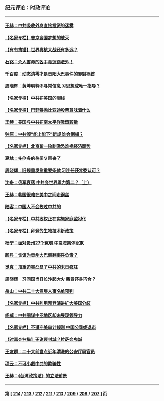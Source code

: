 ### 纪元评论：时政评论
---
#### [王赫：中共吸收外商直接投资的迷雾](../../pages/nsc1025/n13830276.md) 
#### [【名家专栏】普京帝国梦想的破灭](../../pages/nsc1025/n13830461.md) 
#### [【有冇搞错】世界离核大战还有多远？](../../pages/nsc1025/n13830170.md) 
#### [石铭：杀人害命的凶手竟逍遥法外！](../../pages/nsc1025/n13830248.md) 
#### [千百度：动态清零才是贵阳大巴事件的罪魁祸首](../../pages/nsc1025/n13830218.md) 
#### [周晓辉：黄坤明释不寻常信息 习思想成唯一指导？](../../pages/nsc1025/n13829810.md) 
#### [【名家专栏】中共在美国的眼线](../../pages/nsc1025/n13829389.md) 
#### [【名家专栏】巴菲特抛比亚迪股票意味着什么](../../pages/nsc1025/n13829390.md) 
#### [王赫：美国与中共在南太平洋激烈较量](../../pages/nsc1025/n13829445.md) 
#### [钟原：中共颁“能上能下”新规 谁会倒楣？](../../pages/nsc1025/n13829244.md) 
#### [【名家专栏】北京新一轮刺激恐难挽经济颓势](../../pages/nsc1025/n13828954.md) 
#### [夏林：多伦多的热闹又回来了](../../pages/nsc1025/n13829144.md) 
#### [周晓辉：旧规重发删重要条款 习连任获常委认可？](../../pages/nsc1025/n13829011.md) 
#### [沈舟：俄军衰落 中共变世界军力第二？（上）](../../pages/nsc1025/n13828635.md) 
#### [王赫：韩国很难在美中之间走钢丝](../../pages/nsc1025/n13828595.md) 
#### [陆客：中国人不会放过中共的](../../pages/nsc1025/n13828481.md) 
#### [【名家专栏】中共政权正在实施家庭监狱化](../../pages/nsc1025/n13828326.md) 
#### [【名家专栏】拜登的生物技术新政策](../../pages/nsc1025/n13828316.md) 
#### [杨宁：面对贵州27个冤魂 中南海集体沉默](../../pages/nsc1025/n13828296.md) 
#### [颜丹：谁该为贵州大巴侧翻事件负责？](../../pages/nsc1025/n13828214.md) 
#### [觅真：加重迫害凸显了中共的末日疯狂](../../pages/nsc1025/n13828100.md) 
#### [周晓辉：习回国当日长沙起大火 蓄意还是巧合？](../../pages/nsc1025/n13827766.md) 
#### [岳山：中共二十大高层人事名单预判](../../pages/nsc1025/n13827548.md) 
#### [【名家专栏】中共利用拜登演讲扩大美国分歧](../../pages/nsc1025/n13827609.md) 
#### [杨威：中共图谋中亚地区却未展现领导力](../../pages/nsc1025/n13827382.md) 
#### [【名家专栏】不遵守美审计规则 中国公司或退市](../../pages/nsc1025/n13827189.md) 
#### [【时事金扫描】天津要封城？拉萨变鬼城](../../pages/nsc1025/n13827171.md) 
#### [王友群：二十大前盘点近年清洗的公安厅局官员](../../pages/nsc1025/n13826943.md) 
#### [项云：不可小觑中共的欺骗性](../../pages/nsc1025/n13827056.md) 
#### [王赫：《台湾政策法》的立法前景](../../pages/nsc1025/n13826910.md) 

---
#### 第 [ [214](./214.md) / [213](./213.md) / [212](./212.md) / [211](./211.md) / [210](./210.md) / [209](./209.md) / [208](./208.md) / [207](./207.md) ] 页
